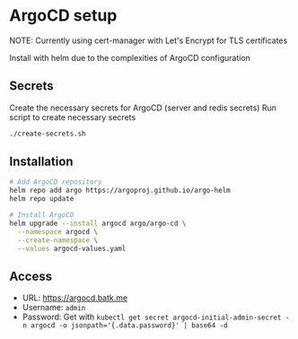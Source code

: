 # ArgoCD setup

NOTE: Currently using cert-manager with Let's Encrypt for TLS certificates

Install with helm due to the complexities of ArgoCD configuration

## Secrets
Create the necessary secrets for ArgoCD (server and redis secrets)
Run script to create necessary secrets

```bash
./create-secrets.sh
```

## Installation

```bash
# Add ArgoCD repository
helm repo add argo https://argoproj.github.io/argo-helm
helm repo update

# Install ArgoCD
helm upgrade --install argocd argo/argo-cd \
  --namespace argocd \
  --create-namespace \
  --values argocd-values.yaml
```

## Access
- URL: https://argocd.batk.me
- Username: `admin`
- Password: Get with `kubectl get secret argocd-initial-admin-secret -n argocd -o jsonpath='{.data.password}' | base64 -d`

